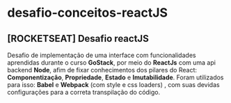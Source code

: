 # desafio-conceitos-reactJS
## [ROCKETSEAT] Desafio reactJS

Desafio de implementação de uma interface com funcionalidades aprendidas durante o curso **GoStack**, por meio do **ReactJs** com uma api backend **Node**, afim de fixar conhecimentos dos pilares do React:
**Componentização**, **Propriedade**, **Estado** e **Imutabilidade**.
Foram utilizados para isso: **Babel** e **Webpack** (com style e css loaders) , com suas devidas configurações para a correta transpilação do código.
